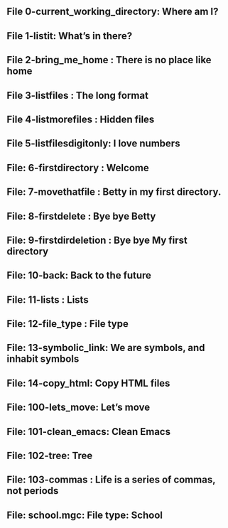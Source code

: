 ## File 0-current_working_directory: Where am I?
## File 1-listit: What’s in there?
## File 2-bring_me_home : There is no place like home
## File 3-listfiles : The long format
## File 4-listmorefiles :  Hidden files
## File 5-listfilesdigitonly: I love numbers
## File: 6-firstdirectory :  Welcome
## File: 7-movethatfile : Betty in my first directory.
## File: 8-firstdelete : Bye bye Betty
## File: 9-firstdirdeletion : Bye bye My first directory
## File: 10-back: Back to the future
## File: 11-lists : Lists
## File: 12-file_type : File type
## File: 13-symbolic_link: We are symbols, and inhabit symbols
## File: 14-copy_html:  Copy HTML files
## File: 100-lets_move: Let’s move
## File: 101-clean_emacs: Clean Emacs
## File: 102-tree: Tree
## File: 103-commas : Life is a series of commas, not periods
## File: school.mgc: File type: School




